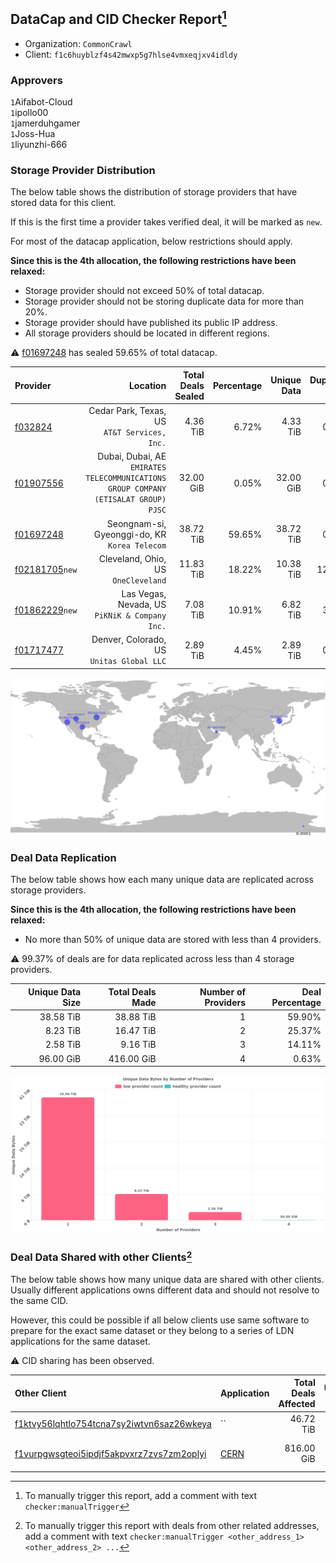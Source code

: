 ## DataCap and CID Checker Report[^1]
 - Organization: `CommonCrawl`
 - Client: `f1c6huyblzf4s42mwxp5g7hlse4vmxeqjxv4idldy`
### Approvers
`1`Aifabot-Cloud<br/>`1`ipollo00<br/>`1`jamerduhgamer<br/>`1`Joss-Hua<br/>`1`liyunzhi-666

### Storage Provider Distribution
The below table shows the distribution of storage providers that have stored data for this client.

If this is the first time a provider takes verified deal, it will be marked as `new`.

For most of the datacap application, below restrictions should apply.

**Since this is the 4th allocation, the following restrictions have been relaxed:**
 - Storage provider should not exceed 50% of total datacap.
 - Storage provider should not be storing duplicate data for more than 20%.
 - Storage provider should have published its public IP address.
 - All storage providers should be located in different regions.

⚠️ [f01697248](https://filfox.info/en/address/f01697248) has sealed 59.65% of total datacap.

| Provider                                                    |                                                                               Location | Total Deals Sealed | Percentage | Unique Data | Duplicate Deals |
| :---------------------------------------------------------- | -------------------------------------------------------------------------------------: | -----------------: | ---------: | ----------: | --------------: |
| [f032824](https://filfox.info/en/address/f032824)           |                                        Cedar Park, Texas, US<br/>`AT&T Services, Inc.` |           4.36 TiB |      6.72% |    4.33 TiB |           0.72% |
| [f01907556](https://filfox.info/en/address/f01907556)       | Dubai, Dubai, AE<br/>`EMIRATES TELECOMMUNICATIONS GROUP COMPANY (ETISALAT GROUP) PJSC` |          32.00 GiB |      0.05% |   32.00 GiB |           0.00% |
| [f01697248](https://filfox.info/en/address/f01697248)       |                                       Seongnam-si, Gyeonggi-do, KR<br/>`Korea Telecom` |          38.72 TiB |     59.65% |   38.72 TiB |           0.00% |
| [f02181705](https://filfox.info/en/address/f02181705)`new`  |                                                 Cleveland, Ohio, US<br/>`OneCleveland` |          11.83 TiB |     18.22% |   10.38 TiB |          12.29% |
| [f01862229](https://filfox.info/en/address/f01862229)`new`  |                                      Las Vegas, Nevada, US<br/>`PiKNiK & Company Inc.` |           7.08 TiB |     10.91% |    6.82 TiB |           3.75% |
| [f01717477](https://filfox.info/en/address/f01717477)       |                                           Denver, Colorado, US<br/>`Unitas Global LLC` |           2.89 TiB |      4.45% |    2.89 TiB |           0.00% |

<img src="https://raw.githubusercontent.com/data-preservation-programs/filplus-checker-assets/main/filecoin-project/filecoin-plus-large-datasets/issues/1724/1690254658928.png"/>

### Deal Data Replication
The below table shows how each many unique data are replicated across storage providers.


**Since this is the 4th allocation, the following restrictions have been relaxed:**
- No more than 50% of unique data are stored with less than 4 providers.

⚠️ 99.37% of deals are for data replicated across less than 4 storage providers.

| Unique Data Size | Total Deals Made | Number of Providers | Deal Percentage |
| ---------------: | ---------------: | ------------------: | --------------: |
|        38.58 TiB |        38.88 TiB |                   1 |          59.90% |
|         8.23 TiB |        16.47 TiB |                   2 |          25.37% |
|         2.58 TiB |         9.16 TiB |                   3 |          14.11% |
|        96.00 GiB |       416.00 GiB |                   4 |           0.63% |

<img src="https://raw.githubusercontent.com/data-preservation-programs/filplus-checker-assets/main/filecoin-project/filecoin-plus-large-datasets/issues/1724/1690254659787.png"/>

### Deal Data Shared with other Clients[^3]
The below table shows how many unique data are shared with other clients.
Usually different applications owns different data and should not resolve to the same CID.

However, this could be possible if all below clients use same software to prepare for the exact same dataset or they belong to a series of LDN applications for the same dataset.

⚠️ CID sharing has been observed.

| Other Client                                                                                                          | Application                                                                          | Total Deals Affected | Unique CIDs | Approvers                                             |
| :-------------------------------------------------------------------------------------------------------------------- | :----------------------------------------------------------------------------------- | -------------------: | ----------: | :---------------------------------------------------- |
| [f1ktvy56lqhtlo754tcna7sy2iwtvn6saz26wkeya](https://filfox.info/en/address/f1ktvy56lqhtlo754tcna7sy2iwtvn6saz26wkeya) | ``                                                                                   |            46.72 TiB |       1,426 | Unknown                                               |
| [f1vurpgwsgteoi5ipdjf5akpvxrz7zvs7zm2oplyi](https://filfox.info/en/address/f1vurpgwsgteoi5ipdjf5akpvxrz7zvs7zm2oplyi) | [CERN](https://github.com/filecoin-project/filecoin-plus-large-datasets/issues/1563) |           816.00 GiB |          21 | `1`cryptowhizzard<br/>`1`jamerduhgamer<br/>`1`s0nik42 |

[^1]: To manually trigger this report, add a comment with text `checker:manualTrigger`

[^2]: Deals from those addresses are combined into this report as they are specified with `checker:manualTrigger`

[^3]: To manually trigger this report with deals from other related addresses, add a comment with text `checker:manualTrigger <other_address_1> <other_address_2> ...`
